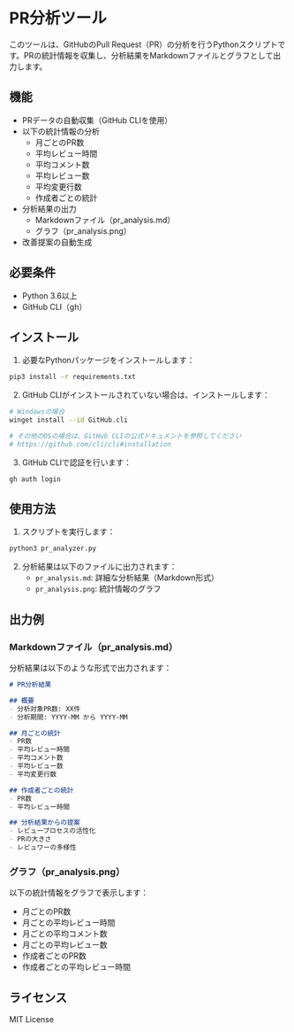 # PR分析ツール

このツールは、GitHubのPull Request（PR）の分析を行うPythonスクリプトです。PRの統計情報を収集し、分析結果をMarkdownファイルとグラフとして出力します。

## 機能

- PRデータの自動収集（GitHub CLIを使用）
- 以下の統計情報の分析
  - 月ごとのPR数
  - 平均レビュー時間
  - 平均コメント数
  - 平均レビュー数
  - 平均変更行数
  - 作成者ごとの統計
- 分析結果の出力
  - Markdownファイル（pr_analysis.md）
  - グラフ（pr_analysis.png）
- 改善提案の自動生成

## 必要条件

- Python 3.6以上
- GitHub CLI（gh）

## インストール

1. 必要なPythonパッケージをインストールします：

```bash
pip3 install -r requirements.txt
```

2. GitHub CLIがインストールされていない場合は、インストールします：

```bash
# Windowsの場合
winget install --id GitHub.cli

# その他のOSの場合は、GitHub CLIの公式ドキュメントを参照してください
# https://github.com/cli/cli#installation
```

3. GitHub CLIで認証を行います：

```bash
gh auth login
```

## 使用方法

1. スクリプトを実行します：

```bash
python3 pr_analyzer.py
```

2. 分析結果は以下のファイルに出力されます：
   - `pr_analysis.md`: 詳細な分析結果（Markdown形式）
   - `pr_analysis.png`: 統計情報のグラフ

## 出力例

### Markdownファイル（pr_analysis.md）

分析結果は以下のような形式で出力されます：

```markdown
# PR分析結果

## 概要
- 分析対象PR数: XX件
- 分析期間: YYYY-MM から YYYY-MM

## 月ごとの統計
- PR数
- 平均レビュー時間
- 平均コメント数
- 平均レビュー数
- 平均変更行数

## 作成者ごとの統計
- PR数
- 平均レビュー時間

## 分析結果からの提案
- レビュープロセスの活性化
- PRの大きさ
- レビュワーの多様性
```

### グラフ（pr_analysis.png）

以下の統計情報をグラフで表示します：
- 月ごとのPR数
- 月ごとの平均レビュー時間
- 月ごとの平均コメント数
- 月ごとの平均レビュー数
- 作成者ごとのPR数
- 作成者ごとの平均レビュー時間

## ライセンス

MIT License 
